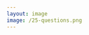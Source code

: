 ```yaml
---
layout: image
image: /25-questions.png
---
```


<style scoped>h1 {display: none}</style>

# Questions & Discussion

<!--

**Speaker Notes:**
Main message: Open interactive discussion about Context Engineering implementation and adaptation

- Q&A session
- Developer strengths
- Tool adaptation

*Transition: [End of presentation - no transition needed]*

...

**Reader Notes:**

I'd love to hear your thoughts and questions about Context Engineering. We can explore how this applies to your current development workflow, what challenges you see in implementing these practices, how different developer strengths might adapt to context engineering differently, and what tools or practices you're already using that align with these concepts. The floor is yours for questions and discussion.

-->
